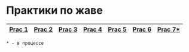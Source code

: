 # Практики по жаве

| [Prac 1](https://github.com/Derev005/Java/blob/main/prac_1/explanation.md) | [Prac 2](https://github.com/Derev005/Java/blob/main/prac_2/explanation.md) | [Prac 3](https://github.com/Derev005/Java/blob/main/prac_3/explanation.md) | [Prac 4](https://github.com/Derev005/Java/blob/main/prac_4/explanation.md) | [Prac 5](https://github.com/Derev005/Java/blob/main/prac_5/explanation.md) | [Prac 6](https://github.com/Derev005/Java/blob/main/prac_6/explanation.md) | [Prac 7*](https://github.com/Derev005/Java/blob/main/prac_7/explanation.md) |
|--- | --- | --- | --- | --- | --- | --- |

`* - в процессе`
